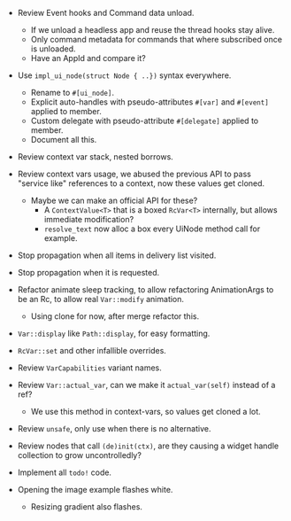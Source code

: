 * Review Event hooks and Command data unload.
    - If we unload a headless app and reuse the thread hooks stay alive.
    - Only command metadata for commands that where subscribed once is unloaded.
    - Have an AppId and compare it?

* Use `impl_ui_node(struct Node { ..})` syntax everywhere.
    - Rename to `#[ui_node]`.
    - Explicit auto-handles with pseudo-attributes `#[var]` and  `#[event]` applied to member.
    - Custom delegate with pseudo-attribute `#[delegate]` applied to member.
    - Document all this.
* Review context var stack, nested borrows.
* Review context vars usage, we abused the previous API to pass "service like" references to a context, now these values get cloned.
    - Maybe we can make an official API for these?
        - A `ContextValue<T>` that is a boxed `RcVar<T>` internally, but allows immediate modification?
        - `resolve_text` now alloc a box every UiNode method call for example.
* Stop propagation when all items in delivery list visited.
* Stop propagation when it is requested.
* Refactor animate sleep tracking, to allow refactoring AnimationArgs to be an Rc, to allow real `Var::modify` animation.
    - Using clone for now, after merge refactor this.

* `Var::display` like `Path::display`,  for easy formatting.
* `RcVar::set` and other infallible overrides.
* Review `VarCapabilities` variant names.
* Review `Var::actual_var`, can we make it `actual_var(self)` instead of a ref?
    - We use this method in context-vars, so values get cloned a lot.
* Review `unsafe`, only use when there is no alternative.
* Review nodes that call `(de)init(ctx)`, are they causing a widget handle collection to grow uncontrolledly?

* Implement all `todo!` code.

* Opening the image example flashes white.
    - Resizing gradient also flashes.